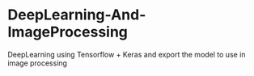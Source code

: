 # DeepLearning-And-ImageProcessing
DeepLearning using Tensorflow + Keras and export the model to use in image processing
